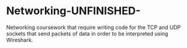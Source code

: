 # Networking-UNFINISHED-
Networking coursework that require writing code for the TCP and UDP sockets that send packets of data in order to be interpreted using Wireshark.

